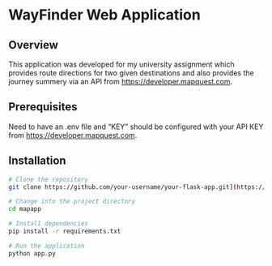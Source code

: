 # WayFinder Web Application

## Overview

This application was developed for my university assignment which provides route directions for two given destinations and also provides the journey summery via an API from https://developer.mapquest.com.


## Prerequisites

Need to have an .env file and “KEY” should be configured with your API KEY from https://developer.mapquest.com.


## Installation

```bash
# Clone the repository
git clone https://github.com/your-username/your-flask-app.git](https://github.com/Gayan65/mapApp.git

# Change into the project directory
cd mapapp

# Install dependencies
pip install -r requirements.txt

# Run the application
python app.py
